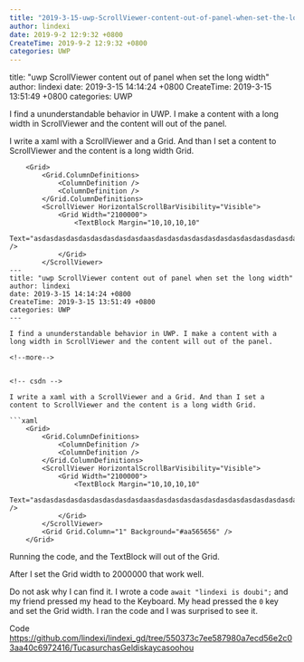 ```yaml
---
title: "2019-3-15-uwp-ScrollViewer-content-out-of-panel-when-set-the-long-width"
author: lindexi
date: 2019-9-2 12:9:32 +0800
CreateTime: 2019-9-2 12:9:32 +0800
categories: UWP
---
```


title: "uwp ScrollViewer content out of panel when set the long width"
author: lindexi
date: 2019-3-15 14:14:24 +0800
CreateTime: 2019-3-15 13:51:49 +0800
categories: UWP

<!--more-->



I find a ununderstandable behavior in UWP. I make a content with a long width in ScrollViewer and the content will out of the panel.

<!--more-->


<!-- csdn -->

I write a xaml with a ScrollViewer and a Grid. And than I set a content to ScrollViewer and the content is a long width Grid.

```xaml
    <Grid>
        <Grid.ColumnDefinitions>
            <ColumnDefinition />
            <ColumnDefinition />
        </Grid.ColumnDefinitions>
        <ScrollViewer HorizontalScrollBarVisibility="Visible">
            <Grid Width="2100000">
                <TextBlock Margin="10,10,10,10"
                    Text="asdasdasdasdasdasdasdasdasdaasdasdasdasdasdasdasdasdasdasdasdasdasdasdaasdasdasdasdasdasdasdasdasdasdasdasdasdasdaasdasdasdasdasdasdasdasdasdasdasdasdasd" />
            </Grid>
        </ScrollViewer>
---
title: "uwp ScrollViewer content out of panel when set the long width"
author: lindexi
date: 2019-3-15 14:14:24 +0800
CreateTime: 2019-3-15 13:51:49 +0800
categories: UWP
---

I find a ununderstandable behavior in UWP. I make a content with a long width in ScrollViewer and the content will out of the panel.

<!--more-->


<!-- csdn -->

I write a xaml with a ScrollViewer and a Grid. And than I set a content to ScrollViewer and the content is a long width Grid.

```xaml
    <Grid>
        <Grid.ColumnDefinitions>
            <ColumnDefinition />
            <ColumnDefinition />
        </Grid.ColumnDefinitions>
        <ScrollViewer HorizontalScrollBarVisibility="Visible">
            <Grid Width="2100000">
                <TextBlock Margin="10,10,10,10"
                    Text="asdasdasdasdasdasdasdasdasdaasdasdasdasdasdasdasdasdasdasdasdasdasdasdaasdasdasdasdasdasdasdasdasdasdasdasdasdasdaasdasdasdasdasdasdasdasdasdasdasdasdasd" />
            </Grid>
        </ScrollViewer>
        <Grid Grid.Column="1" Background="#aa565656" />
    </Grid>
```

Running the code, and the TextBlock will out of the Grid.

After I set the Grid width to 2000000 that work well.

Do not ask why I can find it. I wrote a code `await "lindexi is doubi";` and my friend pressed my head to the Keyboard. My head pressed the `0` key and set the Grid width. I ran the code and I was surprised to see it.

Code https://github.com/lindexi/lindexi_gd/tree/550373c7ee587980a7ecd56e2c03aa40c6972416/TucasurchasGeldiskaycasoohou
